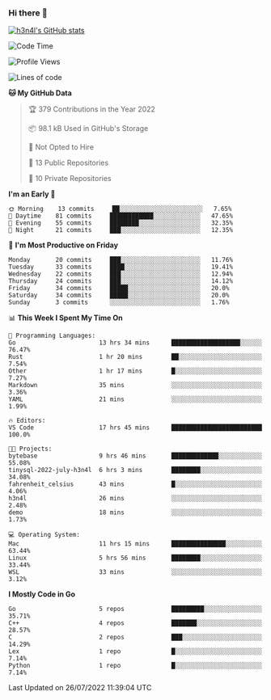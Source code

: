 ### Hi there 👋

[![h3n4l's GitHub stats](https://github-readme-stats.vercel.app/api?username=h3n4l&count_private=true&show_icons=true&theme=radical)](https://github.com/h3n4l/github-readme-stats)

<!--START_SECTION:waka-->
![Code Time](http://img.shields.io/badge/Code%20Time-516%20hrs%2016%20mins-blue)

![Profile Views](http://img.shields.io/badge/Profile%20Views-105-blue)

![Lines of code](https://img.shields.io/badge/From%20Hello%20World%20I%27ve%20Written-39%20Thousand%20lines%20of%20code-blue)

**🐱 My GitHub Data** 

> 🏆 379 Contributions in the Year 2022
 > 
> 📦 98.1 kB Used in GitHub's Storage 
 > 
> 🚫 Not Opted to Hire
 > 
> 📜 13 Public Repositories 
 > 
> 🔑 10 Private Repositories  
 > 
**I'm an Early 🐤** 

```text
🌞 Morning    13 commits     ██░░░░░░░░░░░░░░░░░░░░░░░   7.65% 
🌆 Daytime    81 commits     ████████████░░░░░░░░░░░░░   47.65% 
🌃 Evening    55 commits     ████████░░░░░░░░░░░░░░░░░   32.35% 
🌙 Night      21 commits     ███░░░░░░░░░░░░░░░░░░░░░░   12.35%

```
📅 **I'm Most Productive on Friday** 

```text
Monday       20 commits     ███░░░░░░░░░░░░░░░░░░░░░░   11.76% 
Tuesday      33 commits     ████░░░░░░░░░░░░░░░░░░░░░   19.41% 
Wednesday    22 commits     ███░░░░░░░░░░░░░░░░░░░░░░   12.94% 
Thursday     24 commits     ███░░░░░░░░░░░░░░░░░░░░░░   14.12% 
Friday       34 commits     █████░░░░░░░░░░░░░░░░░░░░   20.0% 
Saturday     34 commits     █████░░░░░░░░░░░░░░░░░░░░   20.0% 
Sunday       3 commits      ░░░░░░░░░░░░░░░░░░░░░░░░░   1.76%

```


📊 **This Week I Spent My Time On** 

```text
💬 Programming Languages: 
Go                       13 hrs 34 mins      ███████████████████░░░░░░   76.47% 
Rust                     1 hr 20 mins        ██░░░░░░░░░░░░░░░░░░░░░░░   7.54% 
Other                    1 hr 17 mins        █░░░░░░░░░░░░░░░░░░░░░░░░   7.27% 
Markdown                 35 mins             ░░░░░░░░░░░░░░░░░░░░░░░░░   3.36% 
YAML                     21 mins             ░░░░░░░░░░░░░░░░░░░░░░░░░   1.99%

🔥 Editors: 
VS Code                  17 hrs 45 mins      █████████████████████████   100.0%

🐱‍💻 Projects: 
bytebase                 9 hrs 46 mins       █████████████░░░░░░░░░░░░   55.08% 
tinysql-2022-july-h3n4l  6 hrs 3 mins        ████████░░░░░░░░░░░░░░░░░   34.08% 
fahrenheit_celsius       43 mins             █░░░░░░░░░░░░░░░░░░░░░░░░   4.06% 
h3n4l                    26 mins             ░░░░░░░░░░░░░░░░░░░░░░░░░   2.48% 
demo                     18 mins             ░░░░░░░░░░░░░░░░░░░░░░░░░   1.73%

💻 Operating System: 
Mac                      11 hrs 15 mins      ███████████████░░░░░░░░░░   63.44% 
Linux                    5 hrs 56 mins       ████████░░░░░░░░░░░░░░░░░   33.44% 
WSL                      33 mins             ░░░░░░░░░░░░░░░░░░░░░░░░░   3.12%

```

**I Mostly Code in Go** 

```text
Go                       5 repos             █████████░░░░░░░░░░░░░░░░   35.71% 
C++                      4 repos             ███████░░░░░░░░░░░░░░░░░░   28.57% 
C                        2 repos             ███░░░░░░░░░░░░░░░░░░░░░░   14.29% 
Lex                      1 repo              █░░░░░░░░░░░░░░░░░░░░░░░░   7.14% 
Python                   1 repo              █░░░░░░░░░░░░░░░░░░░░░░░░   7.14%

```



 Last Updated on 26/07/2022 11:39:04 UTC
<!--END_SECTION:waka-->

